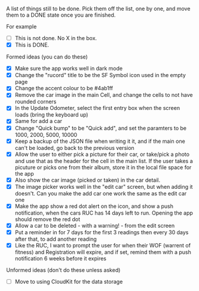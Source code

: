A list of things still to be done. Pick them off the list, one by one, and move them to a DONE state once you are finished. 

For example

- [ ] This is not done. No X in the box.
- [X] This is DONE. 

Formed ideas (you can do these)

- [X] Make sure the app works well in dark mode
- [X] Change the "rucord" title to be the SF Symbol icon used in the empty page
- [X] Change the accent colour to be #4ab1ff
- [X] Remove the car image in the main Cell, and change the cells to not have rounded corners
- [X] In the Update Odometer, select the first entry box when the screen loads (bring the keyboard up)
- [X] Same for add a car
- [X] Change "Quick bump" to be "Quick add", and set the paramters to be 1000, 2000, 5000, 10000
- [X] Keep a backup of the JSON file when writing it it, and if the main one can't be loaded, go back to the previous version
- [X] Allow the user to either pick a picture for their car, or take/pick a photo and use that as the header for the cell in the main list. If the user takes a picuture or picks one from their album, store it in the local file space for the app
- [X] Also show the car image (picked or taken) in the car detail.
- [X] The image picker works well in the "edit car" screen, but when adding it doesn't. Can you make the add car one work the same as the edit car one
- [X] Make the app show a red dot alert on the icon, and show a push notification, when the cars RUC has 14 days left to run. Opening the app should remove the red dot
- [X] Allow a car to be deleted - with a warning! - from the edit screen
- [X] Put a reminder in for 7 days for the first 3 readings then every 30 days after that, to add another reading
- [X] Like the RUC, I want to prompt the user for when their WOF (warrent of fitness) and Registration will expire, and if set, remind them with a push notification 6 weeks before it expires

Unformed ideas (don't do these unless asked)
- [ ] Move to using CloudKit for the data storage
